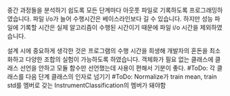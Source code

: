 중간 과정들을 분석하기 쉽도록 모든 단계마다 아웃풋 파일로 기록하도록 프로그래밍하였습니다.
파일 i/o가 늘어 수행시간은 베이스라인보다 길 수 있습니다.
하지만 성능 파일에 기록할 시간은 실제 알고리즘이 수행된 시간이기 때문에 파일 i/o 시간을 제외하였습니다.

설계 시에 중요하게 생각한 것은 프로그램의 수행 시간을 희생해 개발자의 혼돈을 최소화하고
다양한 조합의 실험이 가능하도록 하였습니다.
객체화가 필요 없는 클래스에 클래스 선언을 안하고 모듈 함수만 선언했는데 사용이 편해서 기분이 좋다.
#ToDo: 각 클래스를 다음 단계 클래스의 인자로 넘기기
#ToDo: Normalize가 train mean, train std를 멤버로 갖는 InstrumentClassification의 멤버가 돼야함

